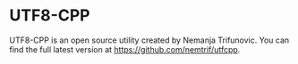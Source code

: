 # UTF8-CPP

UTF8-CPP is an open source utility created by Nemanja Trifunovic.  You can find the full
latest version at <https://github.com/nemtrif/utfcpp>.
